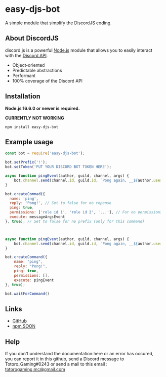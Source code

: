 # easy-djs-bot
A simple module that simplify the DiscordJS coding.

## About DiscordJS

discord.js is a powerful [Node.js](https://nodejs.org) module that allows you to easily interact with the
[Discord API](https://discord.com/developers/docs/intro).

- Object-oriented
- Predictable abstractions
- Performant
- 100% coverage of the Discord API

## Installation

**Node.js 16.6.0 or newer is required.**  

__CURRENTLY NOT WORKING__
```sh-session
npm install easy-djs-bot
```

## Example usage

```js
const bot = require('easy-djs-bot');

bot.setPrefix('!');
bot.setToken('PUT YOUR DISCORD BOT TOKEN HERE');

async function pingEvent(author, guild, channel, args) {
    bot.channel.send(channel.id, guild.id, `Pong again, __${author.username}__! Arguments: *${args.join(' ; ')}*`)
}

bot.createCommad({
  name: 'ping',
  reply: 'Pong!', // Set to false for no reponse
  ping: true,
  permissions: ['role id 1', 'role id 2', '...'], // For no permissions, just set permissions to False.
  execute: messageArgsEvent
}, true); // Set to false for no prefix (only for this command)



async function pingEvent(author, guild, channel, args) {
    bot.channel.send(channel.id, guild.id, `Pong again, __${author.username}__! Arguments: ${args[0]}`)
}

bot.createCommand({
    name: "ping",
    reply: "Pong!",
    ping: true,
    permissions: [],
    execute: pingEvent
}, true);

bot.waitForCommand()
```

## Links

- [GitHub](https://github.com/totorogaming/easy-djs-bot)
- [npm SOON](https://www.npmjs.com/package/easy-djs-bot)

## Help

If you don't understand the documentation here or an error has occured, you can report it in this github, send a Discord message to Totoro_Gaming#0243 or send a mail to this email : totorogaming.mc@gmail.com
